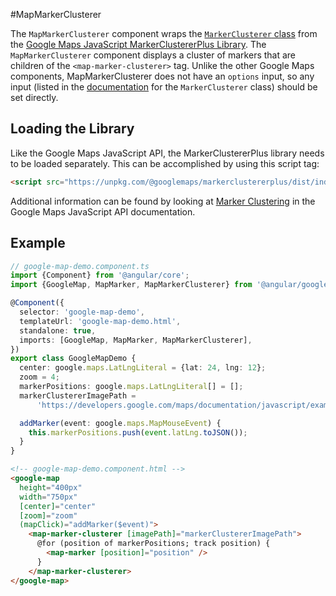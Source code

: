 #MapMarkerClusterer

The `MapMarkerClusterer` component wraps the [`MarkerClusterer` class](https://googlemaps.github.io/js-markerclustererplus/classes/markerclusterer.html) from the [Google Maps JavaScript MarkerClustererPlus Library](https://github.com/googlemaps/js-markerclustererplus). The `MapMarkerClusterer` component displays a cluster of markers that are children of the `<map-marker-clusterer>` tag. Unlike the other Google Maps components, MapMarkerClusterer does not have an `options` input, so any input (listed in the [documentation](https://googlemaps.github.io/js-markerclustererplus/index.html) for the `MarkerClusterer` class) should be set directly.

## Loading the Library

Like the Google Maps JavaScript API, the MarkerClustererPlus library needs to be loaded separately. This can be accomplished by using this script tag:

```html
<script src="https://unpkg.com/@googlemaps/markerclustererplus/dist/index.min.js"></script>
```

Additional information can be found by looking at [Marker Clustering](https://developers.google.com/maps/documentation/javascript/marker-clustering) in the Google Maps JavaScript API documentation.

## Example

```typescript
// google-map-demo.component.ts
import {Component} from '@angular/core';
import {GoogleMap, MapMarker, MapMarkerClusterer} from '@angular/google-maps';

@Component({
  selector: 'google-map-demo',
  templateUrl: 'google-map-demo.html',
  standalone: true,
  imports: [GoogleMap, MapMarker, MapMarkerClusterer],
})
export class GoogleMapDemo {
  center: google.maps.LatLngLiteral = {lat: 24, lng: 12};
  zoom = 4;
  markerPositions: google.maps.LatLngLiteral[] = [];
  markerClustererImagePath =
      'https://developers.google.com/maps/documentation/javascript/examples/markerclusterer/m';

  addMarker(event: google.maps.MapMouseEvent) {
    this.markerPositions.push(event.latLng.toJSON());
  }
}
```

```html
<!-- google-map-demo.component.html -->
<google-map 
  height="400px"
  width="750px"
  [center]="center"
  [zoom]="zoom"
  (mapClick)="addMarker($event)">
    <map-marker-clusterer [imagePath]="markerClustererImagePath">
      @for (position of markerPositions; track position) {
        <map-marker [position]="position" />
      }
    </map-marker-clusterer>
</google-map>
```
